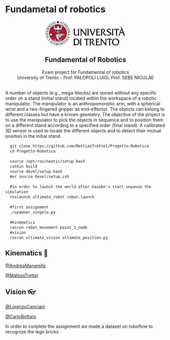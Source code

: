 # Fundametal of robotics

<p align="center">
  <a href="">
    <img src="https://github.com/MattiasTrettel/Progetto-Robotica/blob/main/img/marchio_unitrento_colore_it_250.jpg">
  </a>
  <h2 align="center">Fundamental of Robotics</h2>

  <p align="center">
  Exam project for Fundamental of robotics 
  <br>University of Trento - Prof. PALOPOLI LUIGI, Prof. SEBE NICULAE
  </p>
</p>
<br>
A number of objects (e.g., mega-blocks) are stored without any specific order on a stand (initial stand) located within the workspace of a robotic manipulator. The manipulator is an anthropomorphic arm, with a spherical wrist and a two-fingered gripper as end-effector.
The objects can belong to different classes but have a known geometry. The objective of the project is to use the manipulator to pick the objects in sequence and to position them on a different stand according to a specified order (final stand). A calibrated 3D sensor is used to locate the different objects and to detect their mutual position in the initial stand.


```
  git clone https://github.com/MattiasTrettel/Progetto-Robotica
  cd Progetto-Robotica
 
  source /opt/ros/noetic/setup.bash
  catkin build
  source devel/setup.bash
  #or source devel/setup.zsh
  
  #in order to launch the world after Gazebo's start unpause the simulation
  roslaunch ultimate_robot robot.launch
  
  #first assignment
  ./spawner_singolo.py
  
  #kinematics
  rosrun robot_movement point_2_node
  #vision
  rosrun ultimate_vision ultimate_position.py
```


## Kinematics 🦾
[@AndreaMangrella](https://github.com/kativenOG)

[@MattiasTrettel](https://github.com/MattiasTrettel)



## Vision 👓
[@LorenzoCanciani](https://github.com/cancianilorenzo)

[@CarloBottaro](https://github.com/bottarocarlo)

In order to conplete the assignment we made a dataset on roboflow to recognize the lego bricks


